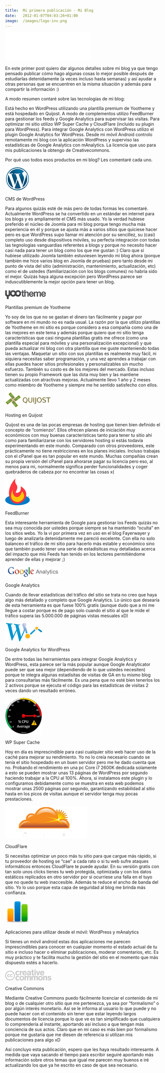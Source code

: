 ```yaml
---
title:  Mi primera publicación - Mi Blog
date:   2012-01-07T04:03:26+01:00
image:  /images/logo-inv.png
---
```

![Gabriel Llera Garcia](logo-inv.png)

En este primer post quiero dar algunos detalles sobre mi blog ya que tengo pensado publicar cómo hago algunas cosas lo mejor posible después de estudiarlas detenidamente (a veces incluso hasta semanas) y así ayudar a otras personas que se encuentren en la misma situación y además para compartir la información :)

A modo resumen contaré sobre las tecnologías de mi blog:

Está hecho en WordPress utilizando una plantilla premium de Yootheme y está hospedado en Quijost. A modo de complementos utilizo FeedBurner para gestionar los feeds y Google Analytics para supervisar las visitas. Para optimizar mi sitio utilizo WP Super Cache y CloudFlare (incluido su plugin para WordPress). Para integrar Google Analytics con WordPress utilizo el plugin Google Analytics for WordPress. Desde mi móvil Android controlo remotamente mi blog con la aplicación WordPress y superviso las estadísticas de Google Analytics con mAnalytics. La licencia que uso para mis publicaciones la obtengo de Creativecommons.

Por qué uso todos esos productos en mi blog? Les comentaré cada uno.

![WordPress](wordpresslogo.png)

CMS de WordPress

Para algunos quizás esté de más pero de todas formas les comentaré. Actualmente WordPress se ha convertido en un estándar en internet para los blogs y es ampliamente el CMS más usado. Yo la verdad hubiese preferido el núcleo de Joomla para mi blog porque tengo mucha más experiencia en él y porque se ajusta más a varios sitios que quiciese hacer pero es que WordPress supo llamar mi atención por su sencillez, su (casi) completo uso desde dispositivos móviles, su perfecta integración con todas las tegnologías vanguardias referentes a blogs y porque no necesito hacer casi nada para tener un blog como los que me gustan :) Claro que si hubiese utilizado Joomla también estuviesen leyendo mi blog ahora (porque también me hice varios blog en Joomla de pruebas) pero tanto desde mi punto de vista del sitio (administración, mantenimiento, actualización, etc) como el de ustedes (familiarización con los blogs comunes) no habría sido el mejor. Quizás haya alguna excepción pero WordPress parece ser induscutiblemente la mejor opción para tener un blog.

![Yootheme](yoothemelogo.png)

Plantillas premium de Yootheme

Yo soy de los que no se gastan el dinero tan fácilmente y pagar por software en mi mundo no es nada usual. La razón por la que utilizo plantillas de Yootheme en mi sitio es porque considero a esa compañía como una de las mejores en este tema y además porque quiero que mi sitio tenga características que casi ninguna plantillas gratis me ofrece (como una plantilla especial para móviles y una personalización excepcional) y que pueda actualizar mi blog con otra plantilla que me guste manteniendo todas las ventajas. Maquetar un sitio con sus plantillas es realmente muy fácil, ni siquiera necesitas saber programación, y una vez aprendes a trabajar con ellas puedes hacer sitios profesionales y personalizables sin mucho esfuerzo. También su costo es de los mejores del mercado. Estas incluso tienen su propio Framework que las dota muy bien y las mantiene actualizadas con atractivas mejoras. Actualmente llevo 1 año y 2 meses como miembro de Yootheme y siempre me he sentido satisfecho con ellos.

![Quijost](quijostlogo.png)

Hosting en Quijost

Quijost es una de las pocas empresas de hosting que tienen bien definido el concepto de “comienzo”. Ellos ofrecen planes de iniciación muy económicos con muy buenas características tanto para tener tu sitio ahí como para familiarizarse con los servidores hosting si estás todavía experimentando en este mundo. Comparado con otros proveedores, este prácticamente no tiene restricciones en los planes iniciales. Incluso trabajas con el cPanel que es tan popular en este mundo. Muchas compañías crean su propia versión del cPanel para ahorarse pagar su licencia pero eso, al menos para mi, normalmente significa perder funcionalidades y coger quebraderos de cabeza por no encontrar las cosas x(

![FeedBurner](feedburnerlogo.png)

FeedBurner

Esta interesante herramienta de Google para gestionar los Feeds quizás no sea muy conocida por ustedes porque siempre se ha mantenido “oculta” en los sitios webs. Yo la vi por primera vez en uso en el blog Fayerwayer y luego de analizarla detenidamente me pareció excelente. Con ella no solo balanceo el tráfico de mi sitio para hacerlo más estable y económico sino que también puedo tener una serie de estadísitcas muy detalladas acerca del impacto que mis Feeds han tenido en los lectores permitiéndome aprender de ellas y mejorar ;)

![Google Analytics](googleyticslogo.png)

Google Analytics

Cuando de llevar estadísticas del tráfico del sitio se trata no creo que haya algo más detallado y completo que Google Analytics. Lo único que desearía de esta herramienta es que fuese 100% gratis (aunque dudo que a mí me llegue a costar porque es de pago solo cuando el sitio al que le mide el tráfico supera las 5.000.000 de páginas vistas mesuales xD)

![Wordpress Analytics](WordpressAnalytics.png)

Google Analytics for WordPress

De entre todas las herramientas para integrar Google Analytics y WordPress, esta parece ser la más popular aunque Google Analyticator puede ser que sea mejor (dependiendo de lo que ustedes necesiten) porque te integra algunas estadísitas de visitas de GA en tu mismo blog para consultarlas más fácilmente. Es una pena que no esté bien tenerlos los 2 activos porque se ejecuta el código para las estadísticas de visitas 2 veces dando un resultado erróneo.

![Wordpress Super Cache](WP_SC.png)

WP Super Cache

Hoy en día es imprescindible para casi cualquier sitio web hacer uso de la caché para mejorar su rendimiento. Yo no lo creía necesario cuando se tenía el sitio hospedado en un buen servidor pero me he dado cuenta que no. Probando el rendimiento en una pc Core i7 2600K dedicada solamente a esto se pueden mostrar unas 13 páginas de WordPress por segundo haciendo trabajar a la CPU al 100%. Ahora, si instalamos este plugin y lo configuramos debidamente como se muestra en esta web podemos mostrar unas 2500 páginas por segundo, garantizando estabilidad al sitio hasta en los picos de visitas aunque el servidor tenga muy pocas prestaciones.

![CloudFlare Logo](cloudflare-inv.png)

CloudFlare

Si necesitas optimizar un poco más tu sitio para que cargue más rápido, si tu proveedor de hosting se “cae” a cada rato o si tu web sufre ataques informáticos entonces CloudFlare te puede ayudar. En su versión gratis con tan solo unos clicks tienes tu web protegida, optimizada y con los datos estáticos replicados en otro servidor por si ocurriese una falla en el tuyo que no quede tu web inaccesible. Además te reduce el ancho de banda del sitio. Yo lo uso porque esta capa de seguridad al blog me brinda más confianza.

![Analytics](analyticsandroidlogo.png)

Aplicaciones para utilizar desde el móvil: WordPress y mAnalytics

Si tienes un móvil android estas dos aplicaciones me parecen imprescindibles para conocer en cualquier momento el estado actual de tu sitio e incluso hacer o eliminar publicaciones, moderar comentarios, etc. Es muy práctico y te facilita mucho la gestión del sitio en el momento que más dispuesto estés a hacerlo.

![Creative Commons](cclogo-inv.png)

Creative Commons

Mediante Creative Commons puedo fácilmente licenciar el contenido de mi blog o de cualquier otro sitio que me pertenezca, ya sea por “formalismo” o por algún interés monetario. Así se le informa al usuario lo que puede y no puede hacer con el contenido sin tener que estar leyendo largos documentos de licencia porque lo que ve es tan simplificado que cualquiera lo comprendería al instante, aportando así incluso a que tengan más conciencia de sus actos. Claro que en mi caso es más bien por formalismo porque me gustaría que me diesen de referencia si utilizan mis publicaciones para algo xD

Así concluyo esta publicación, espero que les haya resultado interesante. A medida que vaya sacando el tiempo para escribir seguiré aportando más información sobre otros temas que igual me parecen muy buenos e iré actualizando los que ya he escrito en caso de que sea necesario.